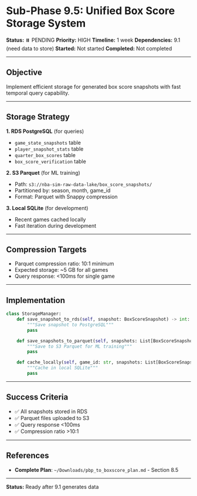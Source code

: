 # Sub-Phase 9.5: Unified Box Score Storage System

**Status:** ⏸️ PENDING
**Priority:** HIGH
**Timeline:** 1 week
**Dependencies:** 9.1 (need data to store)
**Started:** Not started
**Completed:** Not completed

---

## Objective

Implement efficient storage for generated box score snapshots with fast temporal query capability.

---

## Storage Strategy

**1. RDS PostgreSQL** (for queries)
- `game_state_snapshots` table
- `player_snapshot_stats` table
- `quarter_box_scores` table
- `box_score_verification` table

**2. S3 Parquet** (for ML training)
- Path: `s3://nba-sim-raw-data-lake/box_score_snapshots/`
- Partitioned by: season, month, game_id
- Format: Parquet with Snappy compression

**3. Local SQLite** (for development)
- Recent games cached locally
- Fast iteration during development

---

## Compression Targets

- Parquet compression ratio: 10:1 minimum
- Expected storage: ~5 GB for all games
- Query response: <100ms for single game

---

## Implementation

```python
class StorageManager:
    def save_snapshot_to_rds(self, snapshot: BoxScoreSnapshot) -> int:
        """Save snapshot to PostgreSQL"""
        pass

    def save_snapshots_to_parquet(self, snapshots: List[BoxScoreSnapshot], path: str):
        """Save to S3 Parquet for ML training"""
        pass

    def cache_locally(self, game_id: str, snapshots: List[BoxScoreSnapshot]):
        """Cache in local SQLite"""
        pass
```

---

## Success Criteria

- ✅ All snapshots stored in RDS
- ✅ Parquet files uploaded to S3
- ✅ Query response <100ms
- ✅ Compression ratio >10:1

---

## References

- **Complete Plan**: `~/Downloads/pbp_to_boxscore_plan.md` - Section 8.5

---

**Status:** Ready after 9.1 generates data








